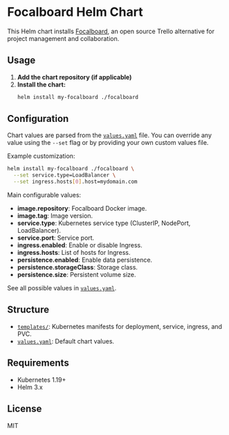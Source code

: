 # Focalboard Helm Chart

This Helm chart installs [Focalboard](https://www.focalboard.com/), an open source Trello alternative for project management and collaboration.

## Usage

1. **Add the chart repository (if applicable)**
2. **Install the chart:**
   ```sh
   helm install my-focalboard ./focalboard
   ```

## Configuration

Chart values are parsed from the [`values.yaml`](focalboard/values.yaml) file. You can override any value using the `--set` flag or by providing your own custom values file.

Example customization:
```sh
helm install my-focalboard ./focalboard \
  --set service.type=LoadBalancer \
  --set ingress.hosts[0].host=mydomain.com
```

Main configurable values:

- **image.repository**: Focalboard Docker image.
- **image.tag**: Image version.
- **service.type**: Kubernetes service type (ClusterIP, NodePort, LoadBalancer).
- **service.port**: Service port.
- **ingress.enabled**: Enable or disable Ingress.
- **ingress.hosts**: List of hosts for Ingress.
- **persistence.enabled**: Enable data persistence.
- **persistence.storageClass**: Storage class.
- **persistence.size**: Persistent volume size.

See all possible values in [`values.yaml`](focalboard/values.yaml).

## Structure

- [`templates/`](focalboard/templates/): Kubernetes manifests for deployment, service, ingress, and PVC.
- [`values.yaml`](focalboard/values.yaml): Default chart values.

## Requirements

- Kubernetes 1.19+
- Helm 3.x

## License

MIT